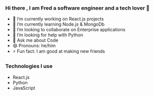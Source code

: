 ### Hi there , I am Fred a software engineer and a tech lover 👋

- 🔭 I’m currently working on React.js projects
- 🌱 I’m currently learning Node.js & MongoDb
- 👯 I’m looking to collaborate on Enterprise applications
- 🤔 I’m looking for help with Python
- 💬 Ask me about Code
- 😄 Pronouns: he/him
- ⚡ Fun fact: I am good at making new friends
 ### Technologies I use
- React.js
- Python
- JavaScript
